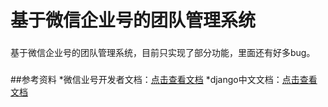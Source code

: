 # 基于微信企业号的团队管理系统
###
基于微信企业号的团队管理系统，目前只实现了部分功能，里面还有好多bug。
###
##参考资料
*微信业号开发者文档：[点击查看文档](http://qydev.weixin.qq.com/wiki/index.php?title=%E9%A6%96%E9%A1%B5)
*django中文文档：[点击查看文档](http://python.usyiyi.cn/django/index.html)
###
